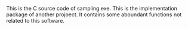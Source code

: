 This is the C source code of sampling.exe.
This is the implementation package of another projoect. 
It contains some aboundant functions not related to this software.
